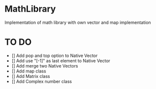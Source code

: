 # MathLibrary
Implementation of math library with own vector and map implementation

# TO DO
- [] Add pop and top option to Native Vector
- [] Add use "[-1]" as last element to Native Vector
- [] Add merge two Native Vectors
- [] Add map class
- [] Add Matrix class
- [] Add Complex number class
